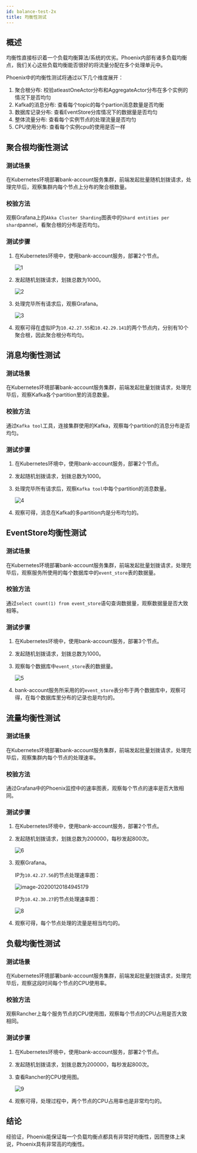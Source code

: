 ```yaml
---
id: balance-test-2x
title: 均衡性测试
---
```


## 概述

均衡性直接标识着一个负载均衡算法/系统的优劣。Phoenix内部有诸多负载均衡点，我们关心这些负载均衡能否很好的将流量分配在多个处理单元中。

Phoenix中的均衡性测试将通过以下几个维度展开：

1. 聚合根分布: 校验atleastOneActor分布和AggregateActor分布在多个实例的情况下是否均匀
2. Kafka的消息分布: 查看每个topic的每个partion消息数量是否均衡
3. 数据库记录分布: 查看EventStore分库情况下的数据量是否均匀
4. 整体流量分布: 查看每个实例节点的处理流量是否均匀
5. CPU使用分布: 查看每个实例cpu的使用是否一样

## 聚合根均衡性测试

### 测试场景

在Kubernetes环境部署bank-account服务集群，前端发起批量随机划拨请求，处理完毕后，观察集群内每个节点上分布的聚合根数量。

### 校验方法

观察Grafana上的`Akka Cluster Sharding`图表中的`Shard entities per shard`pannel，看聚合根的分布是否均匀。

### 测试步骤

1. 在Kubernetes环境中，使用bank-account服务，部署2个节点。

   ![1](../../assets/phoenix2.x/phoenix-test/balance/1.png)

2. 发起随机划拨请求，划拨总数为1000。

   ![2](../../assets/phoenix2.x/phoenix-test/balance/2.png)

3. 处理完毕所有请求后，观察Grafana。

   ![3](../../assets/phoenix2.x/phoenix-test/balance/3.png)

4. 观察可得在虚拟IP为`10.42.27.55`和`10.42.29.141`的两个节点内，分别有10个聚合根，因此聚合根分布均匀。

## 消息均衡性测试

### 测试场景

在Kubernetes环境部署bank-account服务集群，前端发起批量划拨请求，处理完毕后，观察Kafka各个partition里的消息数量。

### 校验方法

通过`Kafka tool`工具，连接集群使用的Kafka，观察每个partition的消息分布是否均匀。

### 测试步骤

1. 在Kubernetes环境中，使用bank-account服务，部署2个节点。

2. 发起随机划拨请求，划拨总数为1000。

3. 处理完毕所有请求后，观察`Kafka tool`中每个partition的消息数量。

   ![4](../../assets/phoenix2.x/phoenix-test/balance/4.png)

4. 观察可得，消息在Kafka的多partition内是分布均匀的。

## EventStore均衡性测试

### 测试场景

在Kubernetes环境部署bank-account服务集群，前端发起批量划拨请求，处理完毕后，观察服务所使用的每个数据库中的`event_store`表的数据量。

### 校验方法

通过`select count(1) from event_store`语句查询数据量，观察数据量是否大致相等。

### 测试步骤

1. 在Kubernetes环境中，使用bank-account服务，部署3个节点。

2. 发起随机划拨请求，划拨总数为1000。

3. 观察每个数据库中`event_store`表的数据量。

   ![5](../../assets/phoenix2.x/phoenix-test/balance/5.png)

4. bank-account服务所采用的的`event_store`表分布于两个数据库中，观察可得，在每个数据库里分布的记录也是均匀的。

## 流量均衡性测试

### 测试场景

在Kubernetes环境部署bank-account服务集群，前端发起批量划拨请求，处理完毕后，观察集群内每个节点的处理速率。

### 校验方法

 通过Grafana中的Phoenix监控中的速率图表，观察每个节点的速率是否大致相同。

### 测试步骤

1. 在Kubernetes环境中，使用bank-account服务，部署2个节点。

2. 发起随机划拨请求，划拨总数为200000，每秒发起800次。

   ![6](../../assets/phoenix2.x/phoenix-test/balance/6.png)

3. 观察Grafana。

   IP为`10.42.27.56`的节点处理速率图：

   ![image-20200120184945179](../../assets/phoenix2.x/phoenix-test/balance/7.png)

   IP为`10.42.30.27`的节点处理速率图：

   ![8](../../assets/phoenix2.x/phoenix-test/balance/8.png)

4. 观察可得，每个节点处理的流量是相当均匀的。

## 负载均衡性测试

### 测试场景

在Kubernetes环境部署bank-account服务集群，前端发起批量划拨请求，处理完毕后，观察这段时间每个节点的CPU使用率。

### 校验方法

观察Rancher上每个服务节点的CPU使用图，观察每个节点的CPU占用是否大致相同。

### 测试步骤

1. 在Kubernetes环境中，使用bank-account服务，部署2个节点。

2. 发起随机划拨请求，划拨总数为200000，每秒发起800次。

3. 查看Rancher的CPU使用图。

   ![9](../../assets/phoenix2.x/phoenix-test/balance/9.png)

4. 观察可得，处理过程中，两个节点的CPU占用率也是非常均匀的。

## 结论

经验证，Phoenix能保证每一个负载均衡点都具有非常好均衡性，因而整体上来说，Phoenix具有非常高的均衡性。